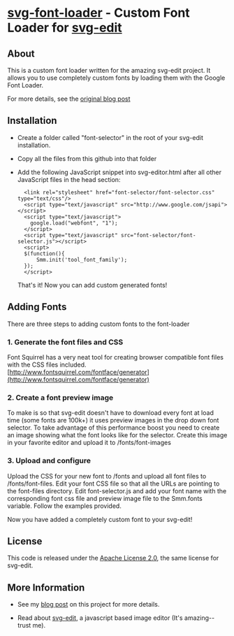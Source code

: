 [svg-font-loader](http://clintberry.com/2010/07/custom-fonts-with-google-webfont-loader/) - Custom Font Loader for [svg-edit](http://code.google.com/p/svg-edit/)
================================

About
-----

This is a custom font loader written for the amazing svg-edit project.
It allows you to use completely custom fonts by loading them with the 
Google Font Loader. 

For more details, see the [original blog post](http://clintberry.com/2010/07/custom-fonts-with-google-webfont-loader/)

Installation
------------
* Create a folder called "font-selector" in the root of your svg-edit installation.
  
* Copy all the files from this github into that folder
   
* Add the following JavaScript snippet into svg-editor.html after all
     other JavaScript files in the head section:
 
     <!-- Font Loader Start -->
        <link rel="stylesheet" href="font-selector/font-selector.css" type="text/css"/>
        <script type="text/javascript" src="http://www.google.com/jsapi"></script>
        <script type="text/javascript">
          google.load("webfont", "1");
        </script>
        <script type="text/javascript" src="font-selector/font-selector.js"></script>
        <script>
        $(function(){
            Smm.init('tool_font_family');
        });
        </script>
    <!-- Font Loader End -->


    That's it! Now you can add custom generated fonts!

Adding Fonts
------------

There are three steps to adding custom fonts to the font-loader

### 1. Generate the font files and CSS
   Font Squirrel has a very neat tool for creating browser compatible
   font files with the CSS files included. [http://www.fontsquirrel.com/fontface/generator](http://www.fontsquirrel.com/fontface/generator)
   
### 2. Create a font preview image
To make is so that svg-edit doesn't have to download every font at load time (some fonts
are 100k+) it uses preview images in the drop down font selector. To take advantage of 
this performance boost you need to create an image showing what the font looks like for 
the selector. Create this image in your favorite editor and upload it to /fonts/font-images
   
### 3. Upload and configure
Upload the CSS for your new font to /fonts and upload all font files to /fonts/font-files.
Edit your font CSS file so that all the URLs are pointing to the font-files directory. 
Edit font-selector.js and add your font name with the corresponding font css file and preview 
image file to the Smm.fonts variable. Follow the examples provided.
   
Now you have added a completely custom font to your svg-edit!
    
License
-------

This code is released under the [Apache License 2.0](http://www.apache.org/licenses/LICENSE-2.0), the same license for svg-edit. 

    
       
More Information
----------------

* See my [blog post](http://clintberry.com/2010/07/custom-fonts-with-google-webfont-loader/) on this project for more details.

    
* Read about [svg-edit](http://code.google.com/p/svg-edit/), a javascript based image editor (It's amazing-- trust me).